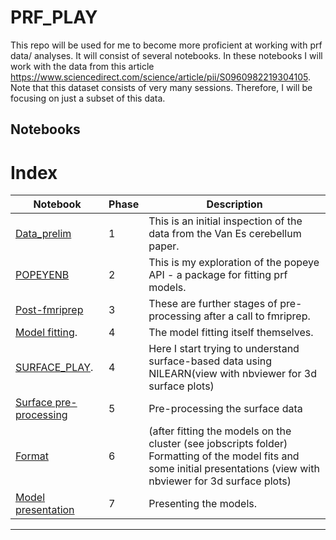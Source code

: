 # PRF_PLAY

This repo will be used for me to become more proficient at working with prf data/ analyses. It will consist of several notebooks. In these notebooks I will work with the data from this article https://www.sciencedirect.com/science/article/pii/S0960982219304105. Note that this dataset consists of very many sessions. Therefore, I will be focusing on just a subset of this data. 


## Notebooks


# Index
| Notebook | Phase | Description |
| --- | --- | --- |
| [Data_prelim](/Data_prelim.ipynb) | 1 | This is an initial inspection of the data from the Van Es cerebellum paper. |
| [POPEYENB](/POPEYENB.ipynb) | 2 | This is my exploration of the popeye API - a package for fitting prf models.|
| [Post-fmriprep](/Post-fmriprep.ipynb) | 3 |  These are further stages of pre-processing after a call to fmriprep. |
| [Model fitting](/Model-fitting.ipynb). | 4 | The model fitting itself themselves. |
| [SURFACE_PLAY](https://nbviewer.jupyter.org/github/N-HEDGER/PRF_PLAYN/blob/master/SURFACE_PLAY_NILEARN.ipynb). | 4 | Here I start trying to understand surface-based data using NILEARN(view with nbviewer for 3d surface plots) |
| [Surface pre-processing](https://nbviewer.jupyter.org/github/N-HEDGER/PRF_PLAYN/blob/master/SURFACE_PRE_PROCESS.ipynb) | 5 | Pre-processing the surface data |
| [Format](https://nbviewer.jupyter.org/github/N-HEDGER/PRF_PLAYN/blob/master/Pickle2csv.ipynb) | 6 | (after fitting the models on the cluster (see jobscripts folder) Formatting of the model fits and some initial presentations (view with nbviewer for 3d surface plots)|
| [Model presentation](/Prf_pres.md) | 7 | Presenting the models. |
***